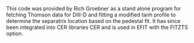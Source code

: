 This code was provided by Rich Groebner as a stand alone program for fetching Thomson data for DIII-D and fitting a modified tanh profile to determine the separatrix location based on the pedestal fit. It has since been integrated into CER libraries CER and is used in EFIT with the FITZTS option.
